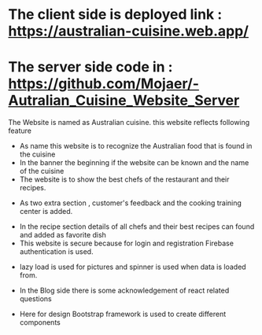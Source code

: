 # The client side is deployed link : https://australian-cuisine.web.app/
# The server side code in : https://github.com/Mojaer/-Autralian_Cuisine_Website_Server

The Website is named as Australian cuisine. this website reflects following feature

- As name this website is to recognize the Australian food that is found in the cuisine
- In the banner the beginning if the website can be known and the name of the cuisine
- The website is to show the best chefs of the restaurant and their recipes.

* As two extra section , customer's feedback and the cooking training center is added.

- In the recipe section details of all chefs and their best recipes can found and added as favorite dish
- This website is secure because for login and registration Firebase authentication is used.

* lazy load is used for pictures and spinner is used when data is loaded from.

* In the Blog side there is some acknowledgement of react related questions
* Here for design Bootstrap framework is used to create different components
